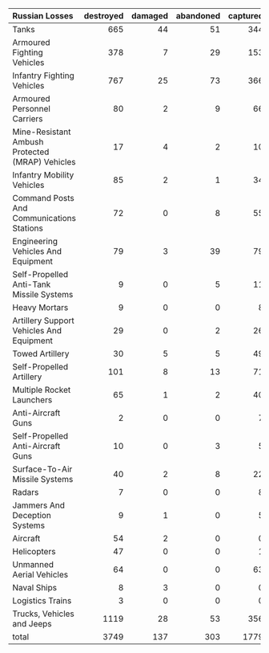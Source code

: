 | Russian Losses                                   |   destroyed |   damaged |   abandoned |   captured |   total |
|:-------------------------------------------------|------------:|----------:|------------:|-----------:|--------:|
| Tanks                                            |         665 |        44 |          51 |        344 |    1104 |
| Armoured Fighting Vehicles                       |         378 |         7 |          29 |        153 |     567 |
| Infantry Fighting Vehicles                       |         767 |        25 |          73 |        366 |    1231 |
| Armoured Personnel Carriers                      |          80 |         2 |           9 |         66 |     157 |
| Mine-Resistant Ambush Protected  (MRAP) Vehicles |          17 |         4 |           2 |         10 |      33 |
| Infantry Mobility Vehicles                       |          85 |         2 |           1 |         34 |     122 |
| Command Posts And Communications Stations        |          72 |         0 |           8 |         55 |     135 |
| Engineering Vehicles And Equipment               |          79 |         3 |          39 |         79 |     200 |
| Self-Propelled Anti-Tank Missile Systems         |           9 |         0 |           5 |         11 |      25 |
| Heavy Mortars                                    |           9 |         0 |           0 |          8 |      17 |
| Artillery Support Vehicles And Equipment         |          29 |         0 |           2 |         26 |      57 |
| Towed Artillery                                  |          30 |         5 |           5 |         49 |      89 |
| Self-Propelled Artillery                         |         101 |         8 |          13 |         71 |     193 |
| Multiple Rocket Launchers                        |          65 |         1 |           2 |         40 |     108 |
| Anti-Aircraft Guns                               |           2 |         0 |           0 |          7 |       9 |
| Self-Propelled Anti-Aircraft Guns                |          10 |         0 |           3 |          5 |      18 |
| Surface-To-Air Missile Systems                   |          40 |         2 |           8 |         22 |      72 |
| Radars                                           |           7 |         0 |           0 |          8 |      15 |
| Jammers And Deception Systems                    |           9 |         1 |           0 |          5 |      15 |
| Aircraft                                         |          54 |         2 |           0 |          0 |      56 |
| Helicopters                                      |          47 |         0 |           0 |          1 |      48 |
| Unmanned Aerial Vehicles                         |          64 |         0 |           0 |         63 |     127 |
| Naval Ships                                      |           8 |         3 |           0 |          0 |      11 |
| Logistics Trains                                 |           3 |         0 |           0 |          0 |       3 |
| Trucks, Vehicles and Jeeps                       |        1119 |        28 |          53 |        356 |    1556 |
| total                                            |        3749 |       137 |         303 |       1779 |    5968 |